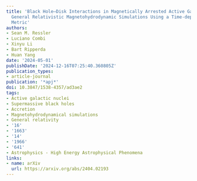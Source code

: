 ```yaml
---
title: 'Black Hole–Disk Interactions in Magnetically Arrested Active Galactic Nuclei:
  General Relativistic Magnetohydrodynamic Simulations Using a Time-dependent, Binary
  Metric'
authors:
- Sean M. Ressler
- Luciano Combi
- Xinyu Li
- Bart Ripperda
- Huan Yang
date: '2024-05-01'
publishDate: '2024-12-16T07:25:40.360805Z'
publication_types:
- article-journal
publication: '*apj*'
doi: 10.3847/1538-4357/ad3ae2
tags:
- Active galactic nuclei
- Supermassive black holes
- Accretion
- Magnetohydrodynamical simulations
- General relativity
- '16'
- '1663'
- '14'
- '1966'
- '641'
- Astrophysics - High Energy Astrophysical Phenomena
links:
- name: arXiv
  url: https://arxiv.org/abs/2404.02193
---
```

